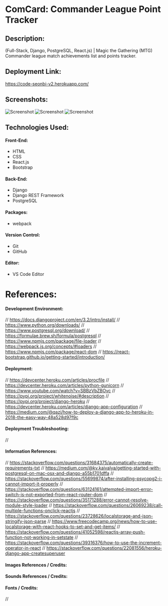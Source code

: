 # ComCard: Commander League Point Tracker


## Description:
(Full-Stack, Django, PostgreSQL, React.js) | Magic the Gathering (MTG) Commander league match achievements list and points tracker.

## Deployment Link:
https://code-seonbi-v2.herokuapp.com/

## Screenshots:
![Screenshot](/01.png)
![Screenshot](/02.png)
![Screenshot](/03.png)

## Technologies Used:
#### Front-End:
- HTML
- CSS
- React.js
- Bootstrap
#### Back-End:
- Django
- Django REST Framework
- PostgreSQL
#### Packages:
- webpack
#### Version Control:
- Git
- GitHub
#### Editor:
- VS Code Editor

# References:
#### Development Environment:
// https://docs.djangoproject.com/en/3.2/intro/install/
// https://www.python.org/downloads/
// https://www.postgresql.org/download/
// https://formulae.brew.sh/formula/postgresql
// https://www.npmjs.com/package/file-loader
// https://webpack.js.org/concepts/#loaders
// https://www.npmjs.com/package/react-dom
// https://react-bootstrap.github.io/getting-started/introduction/
#### Deployment:
// https://devcenter.heroku.com/articles/procfile
// https://devcenter.heroku.com/articles/python-gunicorn
// https://www.youtube.com/watch?v=SBBzVbZBOvc
// https://pypi.org/project/whitenoise/#description
// https://pypi.org/project/django-heroku
// https://devcenter.heroku.com/articles/django-app-configuration
// https://medium.com/@qazi/how-to-deploy-a-django-app-to-heroku-in-2018-the-easy-way-48a528d97f9c
#### Deployment Troubleshooting:
// 
#### Information References:
// https://stackoverflow.com/questions/31684375/automatically-create-requirements-txt
// https://medium.com/@kv.kaivalya/getting-started-with-postgresql-on-mac-osx-and-django-a55b1701dffa
// https://stackoverflow.com/questions/55699874/after-installing-psycopg2-i-cannot-import-it-properly
// https://stackoverflow.com/questions/63124161/attempted-import-error-switch-is-not-exported-from-react-router-dom
// https://stackoverflow.com/questions/35171288/error-cannot-resolve-module-style-loader
// https://stackoverflow.com/questions/26069238/call-multiple-functions-onclick-reactjs
// https://stackoverflow.com/questions/23728626/localstorage-and-json-stringify-json-parse
// https://www.freecodecamp.org/news/how-to-use-localstorage-with-react-hooks-to-set-and-get-items/
// https://stackoverflow.com/questions/41052598/reactjs-array-push-function-not-working-in-setstate
// https://stackoverflow.com/questions/39316376/how-to-use-the-increment-operator-in-react
// https://stackoverflow.com/questions/22081556/heroku-django-app-createsuperuser
#### Images References / Credits:
#### Sounds References / Credits:
#### Fonts / Credits:
// 
